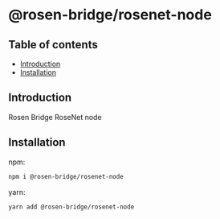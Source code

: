 # @rosen-bridge/rosenet-node

## Table of contents

- [Introduction](#introduction)
- [Installation](#installation)

## Introduction

Rosen Bridge RoseNet node

## Installation

npm:

```sh
npm i @rosen-bridge/rosenet-node
```

yarn:

```sh
yarn add @rosen-bridge/rosenet-node
```
